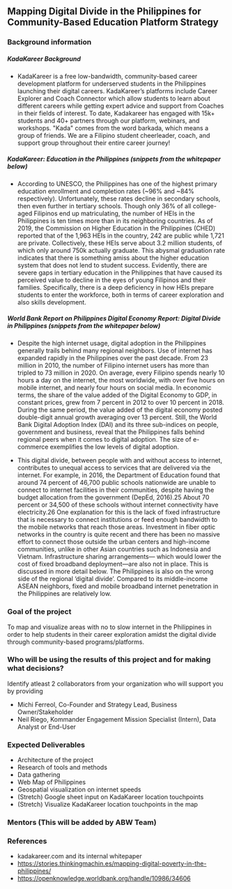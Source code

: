 ## Mapping Digital Divide in the Philippines for Community-Based Education Platform Strategy

### Background information
##### KadaKareer Background
- KadaKareer is a free low-bandwidth, community-based career development platform for underserved students in the Philippines launching their digital careers. KadaKareer’s platforms include Career Explorer and Coach Connector which allow students to learn about different careers while getting expert advice and support from Coaches in their fields of interest. To date, Kadakareer has engaged with 15k+ students and 40+ partners through our platform, webinars, and workshops. "Kada" comes from the word barkada, which means a group of friends. We are a Filipino student cheerleader, coach, and support group throughout their entire career journey!

##### KadaKareer: Education in the Philippines (snippets from the whitepaper below)
- According to UNESCO, the Philippines has one of the highest primary education enrollment and completion rates (~96% and ~84%
respectively). Unfortunately, these rates decline in secondary schools, then even further in tertiary schools. Though only 36% of all college-aged Filipinos end up matriculating, the number of HEIs in the Philippines is ten times more than in its neighboring countries. As of 2019, the Commission on Higher Education in the Philippines (CHED) reported that of the 1,963 HEIs in the country, 242 are public while 1,721 are private. Collectively, these HEIs serve about 3.2 million students, of which only around 750k actually graduate. This abysmal graduation rate indicates that there is something amiss about the higher education system that does not lend to student success. Evidently, there are severe gaps in tertiary education in the Philippines that have caused its perceived value to decline in the eyes of young Filipinos and their families. Specifically, there is a deep deficiency in how HEIs prepare students to enter the workforce, both in terms of career exploration and also skills development.

##### World Bank Report on Philippines Digital Economy Report: Digital Divide in Philippines (snippets from the whitepaper below)
- Despite the high internet usage, digital adoption in the Philippines generally trails behind many regional neighbors. Use of internet has expanded rapidly in the Philippines over the past decade. From 23 million in 2010, the number of Filipino internet users has more than tripled to 73 million in 2020. On average, every Filipino spends nearly 10 hours a day on the internet, the most worldwide, with over five hours on mobile internet, and nearly four hours on social media. In economic terms, the share of the value added of the Digital Economy to GDP, in constant prices, grew from 7 percent in 2012 to over 10 percent in 2018. During the same period, the value added of the digital economy posted double-digit annual growth averaging over 13 percent. Still, the World Bank Digital Adoption Index (DAI) and its three sub-indices on people, government and business, reveal that the Philippines falls behind regional peers when it comes to digital adoption. The size of e-commerce exemplifies the low levels of digital adoption. 

- This digital divide, between people with and without access to internet, contributes to unequal access to services that are delivered via the internet. For example, in 2016, the Department of Education found that around 74 percent of 46,700 public schools nationwide are unable to connect to internet facilities in their communities, despite having the budget allocation from the government (DepEd, 2016).25 About 70 percent or 34,500 of these schools without internet connectivity have electricity.26 One explanation for this is the lack of fixed infrastructure that is necessary to connect institutions or feed enough bandwidth to the mobile networks that reach those areas. Investment in fiber optic networks in the country is quite recent and there has been no massive effort to connect those outside the urban centers and high-income communities, unlike in other Asian countries such as Indonesia and Vietnam. Infrastructure sharing arrangements— which would lower the cost of fixed broadband deployment—are also not in place. This is discussed in more detail below. The Philippines is also on the wrong side of the regional ‘digital divide’. Compared to its middle-income ASEAN neighbors, fixed and mobile broadband internet penetration in the Philippines are relatively low. 

### Goal of the project
To map and visualize areas with no to slow internet in the Philippines in order to help students in their career exploration amidst the digital divide through community-based programs/platforms. 

### Who will be using the results of this project and for making what decisions?

Identify atleast 2 collaborators from your organization who will support you by providing
- Michi Ferreol, Co-Founder and Strategy Lead, Business Owner/Stakeholder
- Neil Riego, Kommander Engagement Mission Specialist (Intern), Data Analyst or End-User

### Expected Deliverables
- Architecture of the project
- Research of tools and methods
- Data gathering
- Web Map of Philippines
- Geospatial visualization on internet speeds
- (Stretch) Google sheet input on KadaKareer location touchpoints
- (Stretch) Visualize KadaKareer location touchpoints in the map

### Mentors (This will be added by ABW Team)

### References
- kadakareer.com and its internal whitepaper
- https://stories.thinkingmachin.es/mapping-digital-poverty-in-the-philippines/
- https://openknowledge.worldbank.org/handle/10986/34606
